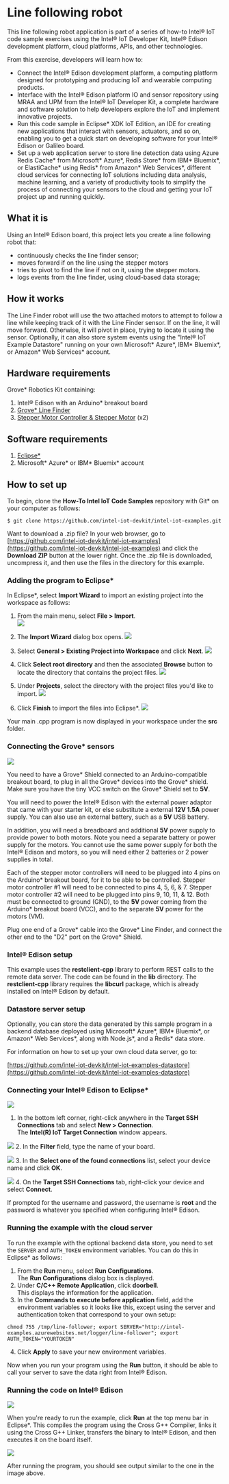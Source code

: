# Line following robot

This line following robot application is part of a series of how-to Intel® IoT code sample exercises using the Intel® IoT Developer Kit, Intel® Edison development platform, cloud platforms, APIs, and other technologies.

From this exercise, developers will learn how to:

- Connect the Intel® Edison development platform, a computing platform designed for prototyping and producing IoT and wearable computing products.
- Interface with the Intel® Edison platform IO and sensor repository using MRAA and UPM from the Intel® IoT Developer Kit, a complete hardware and software solution to help developers explore the IoT and implement innovative projects.
- Run this code sample in Eclipse* XDK IoT Edition, an IDE for creating new applications that interact with sensors, actuators, and so on, enabling you to get a quick start on developing software for your Intel® Edison or Galileo board.
- Set up a web application server to store line detection data using Azure Redis Cache* from Microsoft* Azure*, Redis Store* from IBM* Bluemix*, or ElastiCache* using Redis* from Amazon* Web Services*, different cloud services for connecting IoT solutions including data analysis, machine learning, and a variety of productivity tools to simplify the process of connecting your sensors to the cloud and getting your IoT project up and running quickly.

## What it is

Using an Intel® Edison board, this project lets you create a line following robot that:

- continuously checks the line finder sensor;
- moves forward if on the line using the stepper motors
- tries to pivot to find the line if not on it, using the stepper motors.
- logs events from the line finder, using cloud-based data storage;

## How it works

The Line Finder robot will use the two attached motors to attempt to follow a line while keeping track of it with the Line Finder sensor. If on the line, it will move forward. Otherwise, it will pivot in place, trying to locate it using the sensor.
Optionally, it can also store system events using the "Intel® IoT Example Datastore" running on your own Microsoft* Azure*, IBM* Bluemix*, or Amazon* Web Services* account.

## Hardware requirements

Grove* Robotics Kit containing:

1. Intel® Edison with an Arduino* breakout board
2. [Grove* Line Finder](http://iotdk.intel.com/docs/master/upm/node/classes/grovelinefinder.html)
3. [Stepper Motor Controller & Stepper Motor](http://iotdk.intel.com/docs/master/upm/node/classes/uln200xa.html) (x2)

## Software requirements

1. [Eclipse*](https://software.intel.com/en-us/eclipse-getting-started-guide)
2. Microsoft* Azure* or IBM* Bluemix* account

## How to set up

To begin, clone the **How-To Intel IoT Code Samples** repository with Git* on your computer as follows:

    $ git clone https://github.com/intel-iot-devkit/intel-iot-examples.git

Want to download a .zip file? In your web browser, go to [https://github.com/intel-iot-devkit/intel-iot-examples](https://github.com/intel-iot-devkit/intel-iot-examples) and click the **Download ZIP** button at the lower right. Once the .zip file is downloaded, uncompress it, and then use the files in the directory for this example.

### Adding the program to Eclipse*

In Eclipse*, select **Import Wizard** to import an existing project into the workspace as follows:

1. From the main menu, select **File > Import**.<br>
![](./../../../images/cpp/cpp-eclipse-menu.png)

2. The **Import Wizard** dialog box opens.
![](./../../../images/cpp/cpp-eclipse-menu-select-epiw.png)

3. Select **General > Existing Project into Workspace** and click **Next**.
![](./../../../images/cpp/cpp-eclipse-menue-epiw-rootdir.png)

4. Click **Select root directory** and then the associated **Browse** button to locate the directory that contains the project files.
![](./../../../images/cpp/cpp-eclipse-menu-select-rootdir.png)

5. Under **Projects**, select the directory with the project files you'd like to import.
![](./../../../images/cpp/cpp-eclipse-menue-epiw-rootdir.png)

6. Click **Finish** to import the files into Eclipse*.
![](./../../../images/cpp/cpp-eclipse-menu-src-loc.png)

Your main .cpp program is now displayed in your workspace under the **src** folder.

### Connecting the Grove* sensors

![](./../../../images/js/line-follower.jpg)

You need to have a Grove* Shield connected to an Arduino-compatible breakout board, to plug in all the Grove* devices into the Grove* shield. Make sure you have the tiny VCC switch on the Grove* Shield set to **5V**.

You will need to power the Intel® Edison with the external power adaptor that came with your starter kit, or else substitute a external **12V 1.5A** power supply. You can also use an external battery, such as a **5V** USB battery.

In addition, you will need a breadboard and additional **5V** power supply to provide power to both motors. Note you need a separate battery or power supply for the motors. You cannot use the same power supply for both the Intel® Edison and motors, so you will need either 2 batteries or 2 power supplies in total.

Each of the stepper motor controllers will need to be plugged into 4 pins on the Arduino* breakout board, for it to be able to be controlled. Stepper motor controller #1 will need to be connected to pins 4, 5, 6, & 7. Stepper motor controller #2 will need to be plugged into pins 9, 10, 11, & 12. Both must be connected to ground (GND), to the **5V** power coming from the Arduino* breakout board (VCC), and to the separate **5V** power for the motors (VM).

Plug one end of a Grove* cable into the Grove* Line Finder, and connect the other end to the "D2" port on the Grove* Shield.

### Intel® Edison setup

This example uses the **restclient-cpp** library to perform REST calls to the remote data server. The code can be found in the **lib** directory. The **restclient-cpp** library requires the **libcurl** package, which is already installed on Intel® Edison by default.

### Datastore server setup

Optionally, you can store the data generated by this sample program in a backend database deployed using Microsoft* Azure\*, IBM* Bluemix*, or Amazon* Web Services*, along with Node.js\*, and a Redis\* data store.

For information on how to set up your own cloud data server, go to:

[https://github.com/intel-iot-devkit/intel-iot-examples-datastore](https://github.com/intel-iot-devkit/intel-iot-examples-datastore)

### Connecting your Intel® Edison to Eclipse*

![](./../../../images/cpp/cpp-connection-eclipse-ide-win.png)
1. In the bottom left corner, right-click anywhere in the **Target SSH Connections** tab and select **New > Connection**.<br> The **Intel(R) IoT Target Connection** window appears.

![](./../../../images/cpp/cpp-connection-eclipse-ide-win2.png)
2. In the **Filter** field, type the name of your board.

![](./../../../images/cpp/cpp-connection-eclipse-ide-win3.png)
3. In the **Select one of the found connections** list, select your device name and click **OK**.

![](./../../../images/cpp/cpp-connection-eclipse-ide-win4.png)
4. On the **Target SSH Connections** tab, right-click your device and select **Connect**.

If prompted for the username and password, the username is **root** and the password is whatever you specified when configuring Intel® Edison.

### Running the example with the cloud server

To run the example with the optional backend data store, you need to set the `SERVER` and `AUTH_TOKEN` environment variables. You can do this in Eclipse* as follows:

1. From the **Run** menu, select **Run Configurations**.<br> The **Run Configurations** dialog box is displayed.
2. Under **C/C++ Remote Application**, click **doorbell**.<br> This displays the information for the application.
3. In the **Commands to execute before application** field, add the environment variables so it looks like this, except using the server and authentication token that correspond to your own setup:<br>
```
chmod 755 /tmp/line-follower; export SERVER="http://intel-examples.azurewebsites.net/logger/line-follower"; export AUTH_TOKEN="YOURTOKEN"
```

4. Click **Apply** to save your new environment variables.

Now when you run your program using the **Run** button, it should be able to call your server to save the data right from Intel® Edison.

### Running the code on Intel® Edison

![](./../../../images/cpp/cpp-run-eclipse.png)

When you're ready to run the example, click **Run** at the top menu bar in Eclipse*. This compiles the program using the Cross G++ Compiler, links it using the Cross G++ Linker, transfers the binary to Intel® Edison, and then executes it on the board itself.

![](./../../../images/cpp/cpp-run-eclipse-successful-build.png)

After running the program, you should see output similar to the one in the image above.
